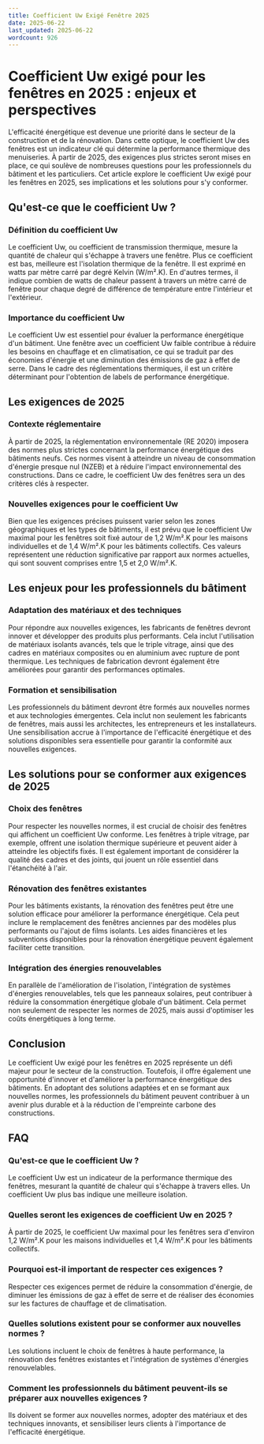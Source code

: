 ```yaml
---
title: Coefficient Uw Exigé Fenêtre 2025
date: 2025-06-22
last_updated: 2025-06-22
wordcount: 926
---
```


# Coefficient Uw exigé pour les fenêtres en 2025 : enjeux et perspectives

L'efficacité énergétique est devenue une priorité dans le secteur de la construction et de la rénovation. Dans cette optique, le coefficient Uw des fenêtres est un indicateur clé qui détermine la performance thermique des menuiseries. À partir de 2025, des exigences plus strictes seront mises en place, ce qui soulève de nombreuses questions pour les professionnels du bâtiment et les particuliers. Cet article explore le coefficient Uw exigé pour les fenêtres en 2025, ses implications et les solutions pour s'y conformer.

## Qu'est-ce que le coefficient Uw ?

### Définition du coefficient Uw

Le coefficient Uw, ou coefficient de transmission thermique, mesure la quantité de chaleur qui s'échappe à travers une fenêtre. Plus ce coefficient est bas, meilleure est l'isolation thermique de la fenêtre. Il est exprimé en watts par mètre carré par degré Kelvin (W/m².K). En d'autres termes, il indique combien de watts de chaleur passent à travers un mètre carré de fenêtre pour chaque degré de différence de température entre l'intérieur et l'extérieur.

### Importance du coefficient Uw

Le coefficient Uw est essentiel pour évaluer la performance énergétique d'un bâtiment. Une fenêtre avec un coefficient Uw faible contribue à réduire les besoins en chauffage et en climatisation, ce qui se traduit par des économies d'énergie et une diminution des émissions de gaz à effet de serre. Dans le cadre des réglementations thermiques, il est un critère déterminant pour l'obtention de labels de performance énergétique.

## Les exigences de 2025

### Contexte réglementaire

À partir de 2025, la réglementation environnementale (RE 2020) imposera des normes plus strictes concernant la performance énergétique des bâtiments neufs. Ces normes visent à atteindre un niveau de consommation d'énergie presque nul (NZEB) et à réduire l'impact environnemental des constructions. Dans ce cadre, le coefficient Uw des fenêtres sera un des critères clés à respecter.

### Nouvelles exigences pour le coefficient Uw

Bien que les exigences précises puissent varier selon les zones géographiques et les types de bâtiments, il est prévu que le coefficient Uw maximal pour les fenêtres soit fixé autour de 1,2 W/m².K pour les maisons individuelles et de 1,4 W/m².K pour les bâtiments collectifs. Ces valeurs représentent une réduction significative par rapport aux normes actuelles, qui sont souvent comprises entre 1,5 et 2,0 W/m².K.

## Les enjeux pour les professionnels du bâtiment

### Adaptation des matériaux et des techniques

Pour répondre aux nouvelles exigences, les fabricants de fenêtres devront innover et développer des produits plus performants. Cela inclut l'utilisation de matériaux isolants avancés, tels que le triple vitrage, ainsi que des cadres en matériaux composites ou en aluminium avec rupture de pont thermique. Les techniques de fabrication devront également être améliorées pour garantir des performances optimales.

### Formation et sensibilisation

Les professionnels du bâtiment devront être formés aux nouvelles normes et aux technologies émergentes. Cela inclut non seulement les fabricants de fenêtres, mais aussi les architectes, les entrepreneurs et les installateurs. Une sensibilisation accrue à l'importance de l'efficacité énergétique et des solutions disponibles sera essentielle pour garantir la conformité aux nouvelles exigences.

## Les solutions pour se conformer aux exigences de 2025

### Choix des fenêtres

Pour respecter les nouvelles normes, il est crucial de choisir des fenêtres qui affichent un coefficient Uw conforme. Les fenêtres à triple vitrage, par exemple, offrent une isolation thermique supérieure et peuvent aider à atteindre les objectifs fixés. Il est également important de considérer la qualité des cadres et des joints, qui jouent un rôle essentiel dans l'étanchéité à l'air.

### Rénovation des fenêtres existantes

Pour les bâtiments existants, la rénovation des fenêtres peut être une solution efficace pour améliorer la performance énergétique. Cela peut inclure le remplacement des fenêtres anciennes par des modèles plus performants ou l'ajout de films isolants. Les aides financières et les subventions disponibles pour la rénovation énergétique peuvent également faciliter cette transition.

### Intégration des énergies renouvelables

En parallèle de l'amélioration de l'isolation, l'intégration de systèmes d'énergies renouvelables, tels que les panneaux solaires, peut contribuer à réduire la consommation énergétique globale d'un bâtiment. Cela permet non seulement de respecter les normes de 2025, mais aussi d'optimiser les coûts énergétiques à long terme.

## Conclusion

Le coefficient Uw exigé pour les fenêtres en 2025 représente un défi majeur pour le secteur de la construction. Toutefois, il offre également une opportunité d'innover et d'améliorer la performance énergétique des bâtiments. En adoptant des solutions adaptées et en se formant aux nouvelles normes, les professionnels du bâtiment peuvent contribuer à un avenir plus durable et à la réduction de l'empreinte carbone des constructions.

## FAQ

### Qu'est-ce que le coefficient Uw ?

Le coefficient Uw est un indicateur de la performance thermique des fenêtres, mesurant la quantité de chaleur qui s'échappe à travers elles. Un coefficient Uw plus bas indique une meilleure isolation.

### Quelles seront les exigences de coefficient Uw en 2025 ?

À partir de 2025, le coefficient Uw maximal pour les fenêtres sera d'environ 1,2 W/m².K pour les maisons individuelles et 1,4 W/m².K pour les bâtiments collectifs.

### Pourquoi est-il important de respecter ces exigences ?

Respecter ces exigences permet de réduire la consommation d'énergie, de diminuer les émissions de gaz à effet de serre et de réaliser des économies sur les factures de chauffage et de climatisation.

### Quelles solutions existent pour se conformer aux nouvelles normes ?

Les solutions incluent le choix de fenêtres à haute performance, la rénovation des fenêtres existantes et l'intégration de systèmes d'énergies renouvelables.

### Comment les professionnels du bâtiment peuvent-ils se préparer aux nouvelles exigences ?

Ils doivent se former aux nouvelles normes, adopter des matériaux et des techniques innovants, et sensibiliser leurs clients à l'importance de l'efficacité énergétique.